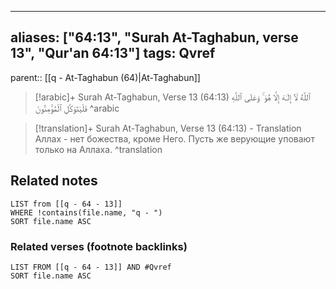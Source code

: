 
---
aliases: ["64:13", "Surah At-Taghabun, verse 13", "Qur'an 64:13"]
tags: Qvref
---

parent:: [[q - At-Taghabun (64)|At-Taghabun]]

> [!arabic]+ Surah At-Taghabun, Verse 13 (64:13)
> <span class="quran-arabic">ٱللَّهُ لَآ إِلَـٰهَ إِلَّا هُوَ ۚ وَعَلَى ٱللَّهِ فَلْيَتَوَكَّلِ ٱلْمُؤْمِنُونَ</span>
^arabic

> [!translation]+ Surah At-Taghabun, Verse 13 (64:13) - Translation
> Аллах - нет божества, кроме Него. Пусть же верующие уповают только на Аллаха.
^translation



## Related notes
```dataview
LIST from [[q - 64 - 13]]
WHERE !contains(file.name, "q - ")
SORT file.name ASC
```

### Related verses (footnote backlinks)
```dataview
LIST FROM [[q - 64 - 13]] AND #Qvref
SORT file.name ASC
```

